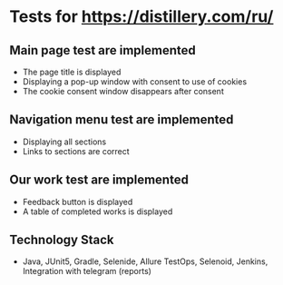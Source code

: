 # Tests for https://distillery.com/ru/

## Main page test are implemented

- The page title is displayed
- Displaying a pop-up window with consent to use of cookies
- The cookie consent window disappears after consent

## Navigation menu test are implemented

- Displaying all sections
- Links to sections are correct

## Our work test are implemented

- Feedback button is displayed
- A table of completed works is displayed

## Technology Stack

- Java, JUnit5, Gradle, Selenide, Allure TestOps, Selenoid, Jenkins, Integration with telegram (reports)
